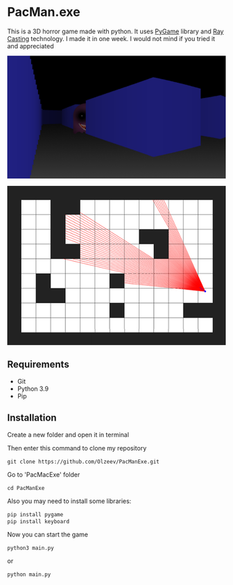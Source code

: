 # PacMan.exe
This is a 3D horror game made with python. It uses [PyGame](https://www.pygame.org/) library and [Ray Casting](https://ru.wikipedia.org/wiki/Ray_casting) technology. I made it in one week. I would not mind if you tried it and appreciated

![](readme_media/frame1.png)

![](readme_media/img.png)

## Requirements
* Git
* Python 3.9
* Pip

## Installation
Create a new folder and open it in terminal

Then enter this command to clone my repository
```
git clone https://github.com/Olzeev/PacManExe.git
```
Go to 'PacMacExe' folder
```commandline
cd PacManExe
```
Also you may need to install some libraries:
```commandline
pip install pygame
pip install keyboard
```
Now you can start the game
```commandline
python3 main.py
```
or 
```
python main.py
```